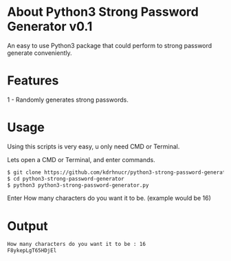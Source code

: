 # About Python3 Strong Password Generator v0.1
An easy to use Python3 package that could perform to strong password generate conveniently.
# Features
1 - Randomly generates strong passwords.
# Usage
Using this scripts is very easy, u only need CMD or Terminal.

Lets open a CMD or Terminal, and enter commands.
```sh
$ git clone https://github.com/kdrhnucr/python3-strong-password-generator.git
$ cd python3-strong-password-generator
$ python3 python3-strong-password-generator.py
```
Enter How many characters do you want it to be. (example would be 16)
# Output
```sh
How many characters do you want it to be : 16
F8ykepLgT65HDjEl
```

